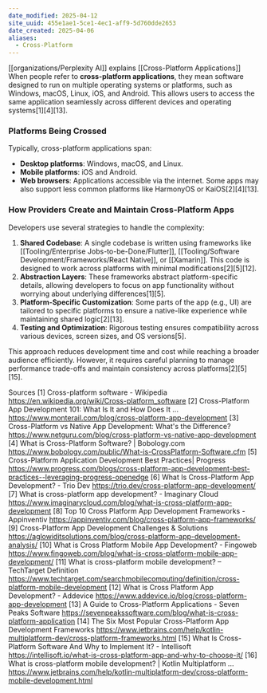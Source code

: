 ```yaml
---
date_modified: 2025-04-12
site_uuid: 455e1ae1-5ce1-4ec1-aff9-5d760dde2653
date_created: 2025-04-06
aliases:
  - Cross-Platform
---
```


[[organizations/Perplexity AI]] explains [[Cross-Platform Applications]]
When people refer to **cross-platform applications**, they mean software designed to run on multiple operating systems or platforms, such as Windows, macOS, Linux, iOS, and Android. This allows users to access the same application seamlessly across different devices and operating systems[1][4][13].

### Platforms Being Crossed
Typically, cross-platform applications span:
- **Desktop platforms**: Windows, macOS, and Linux.
- **Mobile platforms**: iOS and Android.
- **Web browsers**: Applications accessible via the internet.
Some apps may also support less common platforms like HarmonyOS or KaiOS[2][4][13].

### How Providers Create and Maintain Cross-Platform Apps
Developers use several strategies to handle the complexity:
1. **Shared Codebase**: A single codebase is written using frameworks like [[Tooling/Enterprise Jobs-to-be-Done/Flutter]], [[Tooling/Software Development/Frameworks/React Native]], or [[Xamarin]]. This code is designed to work across platforms with minimal modifications[2][5][12].
2. **Abstraction Layers**: These frameworks abstract platform-specific details, allowing developers to focus on app functionality without worrying about underlying differences[1][5].
3. **Platform-Specific Customization**: Some parts of the app (e.g., UI) are tailored to specific platforms to ensure a native-like experience while maintaining shared logic[2][13].
4. **Testing and Optimization**: Rigorous testing ensures compatibility across various devices, screen sizes, and OS versions[5].

This approach reduces development time and cost while reaching a broader audience efficiently. However, it requires careful planning to manage performance trade-offs and maintain consistency across platforms[2][5][15].

Sources
[1] Cross-platform software - Wikipedia https://en.wikipedia.org/wiki/Cross-platform_software
[2] Cross-Platform App Development 101: What Is It and How Does It ... https://www.monterail.com/blog/cross-platform-app-development
[3] Cross-Platform vs Native App Development: What's the Difference? https://www.netguru.com/blog/cross-platform-vs-native-app-development
[4] What is Cross-Platform Software? | Bobology.com https://www.bobology.com/public/What-is-CrossPlatform-Software.cfm
[5] Cross-Platform Application Development Best Practices| Progress https://www.progress.com/blogs/cross-platform-app-development-best-practices--leveraging-progress-openedge
[6] What Is Cross-Platform App Development? - Trio Dev https://trio.dev/cross-platform-app-development/
[7] What is cross-platform app development? - Imaginary Cloud https://www.imaginarycloud.com/blog/what-is-cross-platform-app-development
[8] Top 10 Cross Platform App Development Frameworks - Appinventiv https://appinventiv.com/blog/cross-platform-app-frameworks/
[9] Cross-Platform App Development Challenges & Solutions https://aglowiditsolutions.com/blog/cross-platform-app-development-analysis/
[10] What is Cross Platform Mobile App Development? - Fingoweb https://www.fingoweb.com/blog/what-is-cross-platform-mobile-app-development/
[11] What is cross-platform mobile development? – TechTarget Definition https://www.techtarget.com/searchmobilecomputing/definition/cross-platform-mobile-development
[12] What is Cross Platform App Development? - Addevice https://www.addevice.io/blog/cross-platform-app-development
[13] A Guide to Cross-Platform Applications - Seven Peaks Software https://sevenpeakssoftware.com/blog/what-is-cross-platform-application
[14] The Six Most Popular Cross-Platform App Development Frameworks https://www.jetbrains.com/help/kotlin-multiplatform-dev/cross-platform-frameworks.html
[15] What Is Cross-Platform Software And Why to Implement It? - Intellisoft https://intellisoft.io/what-is-cross-platform-app-and-why-to-choose-it/
[16] What is cross-platform mobile development? | Kotlin Multiplatform ... https://www.jetbrains.com/help/kotlin-multiplatform-dev/cross-platform-mobile-development.html